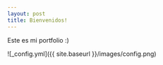 ```yaml
---
layout: post
title: Bienvenidos!
---
```


Este es mi portfolio :)

![_config.yml]({{ site.baseurl }}/images/config.png)

